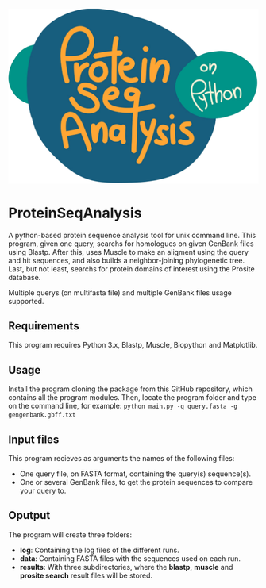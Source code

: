 ![logo](logo_psa.png)

# ProteinSeqAnalysis
A python-based protein sequence analysis tool for unix command line. This program, given one query, searchs for homologues on given GenBank files using Blastp. After this, uses Muscle to make an aligment using the query and hit sequences, and also builds a neighbor-joining phylogenetic tree. Last, but not least, searchs for protein domains of interest using the Prosite database.

Multiple querys (on multifasta file) and multiple GenBank files usage supported.

## Requirements
This program requires Python 3.x, Blastp, Muscle, Biopython and Matplotlib.

## Usage
Install the program cloning the package from this GitHub repository, which contains all the program modules. Then, locate the program folder and type on the command line, for example:
```python main.py -q query.fasta -g gengenbank.gbff.txt```

## Input files
This program recieves as arguments the names of the following files:
- One query file, on FASTA format, containing the query(s) sequence(s).
- One or several GenBank files, to get the protein sequences to compare your query to.

## Oputput
The program will create three folders:
- **log**: Containing the log files of the different runs.
- **data**: Containing FASTA files with the sequences used on each run.
- **results**: With three subdirectories, where the __blastp__, __muscle__ and __prosite search__ result files will be stored.

